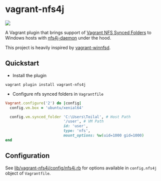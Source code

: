 # vagrant-nfs4j

[![](https://img.shields.io/gem/v/vagrant-nfs4j.svg)](https://rubygems.org/gems/vagrant-nfs4j)

A Vagrant plugin that brings support of 
[Vagrant NFS Synced Folders](https://www.vagrantup.com/docs/synced-folders/nfs.html) to Windows hosts with 
[nfs4j-daemon](https://github.com/gfi-centre-ouest/nfs4j-daemon) under the hood.

This project is heavily inspired by [vagrant-winnfsd](https://github.com/winnfsd/vagrant-winnfsd).

## Quickstart

- Install the plugin
```
vagrant plugin install vagrant-nfs4j
```

- Configure nfs synced folders in `Vagrantfile`

```ruby
Vagrant.configure('2') do |config|
  config.vm.box = 'ubuntu/xenial64'

  config.vm.synced_folder 'C:\Users\Toilal', # Host Path 
                          '/user', # VM Path
                          id: 'user',
                          type: 'nfs',
                          mount_options: %w(uid=1000 gid=1000)
end
```

## Configuration

See [lib/vagrant-nfs4j/config/nfs4j.rb](https://github.com/gfi-centre-ouest/vagrant-nfs4j/blob/master/lib/vagrant-nfs4j/config/nfs4j.rb)
for options available in `config.nfs4j` object of `Vagrantfile`.